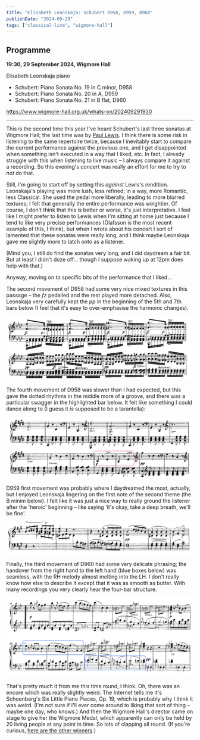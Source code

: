 ```yaml
---
title: "Elisabeth Leonskaja: Schubert D958, D959, D960"
publishDate: "2024-09-29"
tags: ["classical-live", "wigmore-hall"]
---
```


## Programme

**19:30, 29 September 2024, Wigmore Hall**

Elisabeth Leonskaja piano

- Schubert: Piano Sonata No. 19 in C minor, D958
- Schubert: Piano Sonata No. 20 in A, D959
- Schubert: Piano Sonata No. 21 in B flat, D960

https://www.wigmore-hall.org.uk/whats-on/202409291930

-----------

This is the second time this year I've heard Schubert's last three sonatas at Wigmore Hall; the last time was by [Paul Lewis](../../posts/2024-03-24-lewis-schubert).
I think there is some risk in listening to the same repertoire twice, because I inevitably start to compare the current performance against the previous one, and I get disappointed when something isn't executed in a way that I liked, etc.
In fact, I already struggle with this when listening to live music – I always compare it against a recording.
So this evening's concert was really an effort for me to try to _not_ do that.

Still, I'm going to start off by setting this _against_ Lewis's rendition.
Leonskaja's playing was more lush, less refined; in a way, more Romantic, less Classical.
She used the pedal more liberally, leading to more blurred textures; I felt that generally the entire performance was weightier.
Of course, I don't think that this is better or worse, it's just interpretative.
I feel like I might prefer to listen to Lewis when I'm sitting at home just because I tend to like very precise performances (Ólafsson is the most recent example of this, I think), but when I wrote about his concert I sort of lamented that these sonatas were really long, and I think maybe Leonskaja gave me slightly more to latch onto as a listener.

(Mind you, I still do find the sonatas very long, and I did daydream a fair bit.
But at least I didn't doze off... though I suppose waking up at 12pm does help with that.)

Anyway, moving on to specific bits of the performance that I liked...

The second movement of D958 had some very nice mixed textures in this passage – the *fz* pedalled and the rest played more detached.
Also, Leonskaja very carefully kept the *pp* in the beginning of the 5th and 7th bars below (I feel that it's easy to over-emphasise the harmonic changes).

![D958 second movement](./d958_ii.png)

The fourth movement of D958 was slower than I had expected, but this gave the dotted rhythms in the middle more of a groove, and there was a particular swagger in the highlighted bar below.
It felt like something I could dance along to (I guess it _is_ supposed to be a tarantella):

![D958 fourth movement](./d958_iv.png)

D959 first movement was probably where I daydreamed the most, actually, but I enjoyed Leonskaja lingering on the first note of the second theme (the B minim below).
I felt like it was just a nice way to really ground the listener after the 'heroic' beginning – like saying 'it's okay, take a deep breath, we'll be fine'.

![D959 first movement](./d959_i.png)

Finally, the third movement of D960 had some very delicate phrasing; the handover from the right hand to the left hand (blue boxes below) was seamless, with the RH melody almost melting into the LH.
I don't really know how else to describe it except that it was as smooth as butter.
With many recordings you very clearly hear the four-bar structure.

![D960 third movement](./d960_iii.png)

That's pretty much it from me this time round, I think.
Oh, there was an encore which was really slightly weird.
The Internet tells me it's Schoenberg's Six Little Piano Pieces, Op. 19, which is probably why I think it was weird.
(I'm not sure if I'll ever come around to liking that sort of thing – maybe one day, who knows.)
And then the Wigmore Hall's director came on stage to give her the Wigmore Medal, which apparently can only be held by 20 living people at any point in time.
So lots of clapping all round.
(If you're curious, [here are the other winners](https://www.wigmore-hall.org.uk/about-us/history/the-wigmore-hall-medal).)
